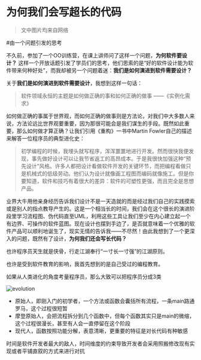 为何我们会写超长的代码
======================

>文中图片均来自网络

#由一个问题引发的思考

不久前，参加了一个OO训练营，在课上讲师问了这样一个问题，**为何软件要设计？**
这样一个开放话题引发了学员们的思考，他们思索的是“好的软件设计能为软件带来何种好处”，而我却被另一个问题着迷：**我们是如何演进到软件需要设计？**

关于**我们是如何演进到软件需要设计**，我想到这样一句话：

>软件领域永恒的主题是如何做正确的事和如何正确的做事 ——《实例化需求》

如何做正确的事属于世界观，而如何正确的做事则是方法论，对我们中大多数人来说，方法论远比世界观要重要，因为那很可能会是我们谋生的手段。既然如此重要，那么如何做才算正确？让我们引用《重构》一书中Martin Fowler自己的描述来解答一位程序员的典型进化史：

>初学编程的时候，我埋头就写程序，浑浑噩噩地进行开发。然而很快我便发现，事先做好设计可以让我节省返工的高昂成本。于是我很快加强这种“预先设计”风格。许多人都把设计看做软件开发的关键环节，而把编程看做只是机械式的低级劳动。他们认为设计就像画工程图而编码就像施工。但是你要知道，软件和技巧有着很大的差异：软件的可塑性更强，而且完全是思想产品。

业界大牛用他亲身经历告诉我们设计不是一天造就的而是经过我们自己的实践摸索或是别人的指点教导产生的。这是一个相当长的时间，我们会在这个很长的演进阶段里学习流程图、伪代码直至UML，利用这些工具让我们至少在内心建立起一个有边界、可操作的软件蓝图。现在设计也摆到手边了，是否就意味着一个优雅的软件产品可以顺利地诞生了，现实无情的告诉我——不尽然！由此我想到了一个更深入的问题，既然有了设计，**为何我们还会写长代码？**

也许程序员天生就是侠骨，行走江湖奉行“一寸长一寸强”的江湖原则。

也许是受到软件教育的影响，我首先想到的是自己受过的编程教育。

如果从人类进化的角度考量程序员，那么大致可以把程序员分成3类

![evolution](http://pic1.mofangge.com/upload/papers/c09/20120412/2012041210534007413389.gif)

* 原始人，即刚入门的初学者，一个方法或函数会囊括所有流程，一条main路通罗马，这个过程很短暂
* 摩登原始人，会把流程拆分到几个函数中，但每个函数其实只是main的微缩，这个过程很漫长，甚至有人会一直停留在这个阶段
* 现代人，函数按照功能分解，表意清晰，更重要的特征是对长代码有种敏感

时间是软件开发者最大的敌人，时间维度的约束导致开发者会采用照搬修改现有实现或者平铺直叙的方式来进行对抗


